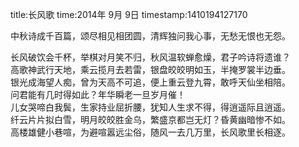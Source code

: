 title:长风歌
time:2014年 9月 9日
timestamp:1410194127170

中秋诗成千百篇，颂尽相见相团圆，清辉独问我心事，无愁无恨也无怨。<div>长风破饮会千杯，举棋对月笑不归，秋风温软蝉愈燥，君子吟诗将遗谁？</div><div>高歌神武行天地，乘云揽月去若雷，银盘皎皎明如玉，半掩罗裳半边垂。</div><div>银光成海望人痴，曾为天高不可追，便上重云登九霄，敢呼天仙坐相陪。</div><div>问君能有几时得如此？年华瞬老一旦岁月催！</div><div>儿女哭啼白我鬓，生家持业屈折腰，犹知人生求不得，得逍遥际且逍遥。</div><div>纤云片片拟白雪，明月皎皎胜金乌，繁盛京都岂无灯？昏黄幽暗惨不如。</div><div>高楼雄健小巷喧，为避喧嚣远尘俗，随风一去几万里，长风歌里长相逐。</div>